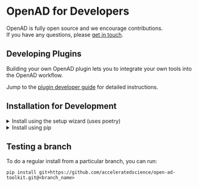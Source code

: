 # OpenAD for Developers

OpenAD is fully open source and we encourage contributions.  
If you have any questions, please [get in touch](../about.md).

## Developing Plugins

Building your own OpenAD plugin lets you to integrate your own tools into the OpenAD workflow.

Jump to the [plugin developer guide](plugin-development/index.md) for detailed instructions.

## Installation for Development

<details markdown>
<summary>Install using the setup wizard (uses poetry)</summary>
<div class="padded-list" markdown>

1.  **Step 1: Download the repo**

    ```shell
    git clone https://github.com/acceleratedscience/open-ad-toolkit.git
    ```

    Or to download a specific branch, you can run instead:

    ```shell
    git clone -b <branch_name> https://github.com/acceleratedscience/open-ad-toolkit.git
    ```

2.  **Step 2: Launch the setup wizard**

    ```shell
    cd open-ad-toolkit
    ./setup.sh
    ```

</div>
</details>

<details markdown>
<summary>Install using pip</summary>
<div class="padded-list" markdown>

<!-- Note: step 1 & 2 are repeated, make sure any updates are done in both places -->

1.  **Step 0: Before you start**  
    Ensure you're running Python 3.10.10+ or 3.11 - see [Upgrading Python](installation.md#upgrading-python).

    To see what version you are running:

    ```shell
    python -V
    ```

    > **Note:** Due to an issue with one of our dependencies, Python 3.12 is not yet supported.

2.  **Step 1: Set up your virtual environment** (recommended)

    ```shell
    python -m venv ~/ad-venv
    ```
    ```shell
    source ~/ad-venv/bin/activate
    ```

    > **Note:** Use `python3` on macOS.  
    > **Note:** To exit the virtual environment, you can run `deactivate`

3.  **Step 2: Download the repo**

    ```shell
    git clone https://github.com/acceleratedscience/open-ad-toolkit.git
    ```

    Or to download a specific branch, you can run instead:

    ```shell
    git clone -b <branch_name> https://github.com/acceleratedscience/open-ad-toolkit.git
    ```

4.  **Step 2: Install OpenAD**

    ```shell
    cd open-ad-toolkit
    pip install -e .
    ```

    > **Note:** The -e flag stands for "editable". This means that instead of copying the package's files to the Python site-packages directory as in a regular installation, pip creates a symbolic link (symlink) from your package's source code directory into your Python environment.  
    > This way you can make changes to the source code of the package, and those changes are immediately reflected in your Python environment. You don't need to reinstall the package every time you make a change.

</div>
</details>

## Testing a branch

To do a regular install from a particular branch, you can run:

```shell
pip install git+https://github.com/acceleratedscience/open-ad-toolkit.git@<branch_name>
```

<br><br><br><br><br><br><br><br><br><br><br><br><br><br><br><br><br><br><br><br><br><br><br><br><br><br><br><br><br><br><br><br><br><br><br><br><br><br><br><br><br><br><br><br><br><br><br><br><br><br><br><br><br><br><br><br>
